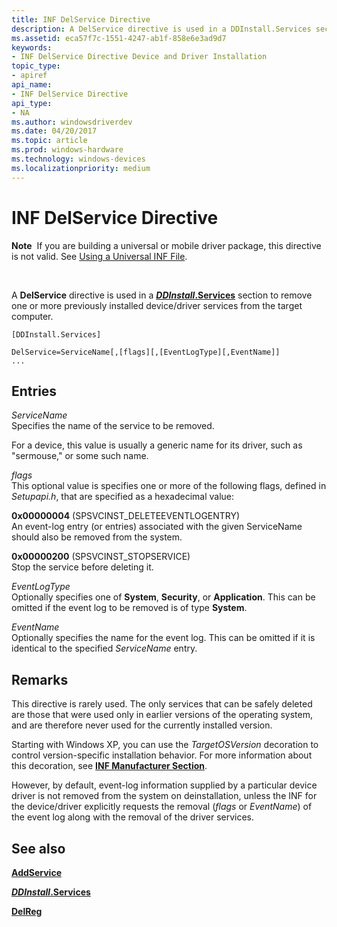 ```yaml
---
title: INF DelService Directive
description: A DelService directive is used in a DDInstall.Services section to remove one or more previously installed device/driver services from the target computer.
ms.assetid: eca57f7c-1551-4247-ab1f-858e6e3ad9d7
keywords:
- INF DelService Directive Device and Driver Installation
topic_type:
- apiref
api_name:
- INF DelService Directive
api_type:
- NA
ms.author: windowsdriverdev
ms.date: 04/20/2017
ms.topic: article
ms.prod: windows-hardware
ms.technology: windows-devices
ms.localizationpriority: medium
---
```


# INF DelService Directive


**Note**  If you are building a universal or mobile driver package, this directive is not valid. See [Using a Universal INF File](using-a-universal-inf-file.md).

 

A **DelService** directive is used in a [***DDInstall*.Services**](inf-ddinstall-services-section.md) section to remove one or more previously installed device/driver services from the target computer.

```
[DDInstall.Services] 
 
DelService=ServiceName[,[flags][,[EventLogType][,EventName]]
...
```

## Entries


<a href="" id="servicename"></a>*ServiceName*  
Specifies the name of the service to be removed.

For a device, this value is usually a generic name for its driver, such as "sermouse," or some such name.

<a href="" id="flags"></a>*flags*  
This optional value is specifies one or more of the following flags, defined in *Setupapi.h*, that are specified as a hexadecimal value:

<a href="" id="0x00000004--spsvcinst-deleteeventlogentry-"></a>**0x00000004** (SPSVCINST_DELETEEVENTLOGENTRY)  
An event-log entry (or entries) associated with the given ServiceName should also be removed from the system.

<a href="" id="0x00000200---spsvcinst-stopservice--"></a>**0x00000200** (SPSVCINST_STOPSERVICE)   
Stop the service before deleting it.

<a href="" id="eventlogtype"></a>*EventLogType*  
Optionally specifies one of **System**, **Security**, or **Application**. This can be omitted if the event log to be removed is of type **System**.

<a href="" id="eventname"></a>*EventName*  
Optionally specifies the name for the event log. This can be omitted if it is identical to the specified *ServiceName* entry.

Remarks
-------

This directive is rarely used. The only services that can be safely deleted are those that were used only in earlier versions of the operating system, and are therefore never used for the currently installed version.

Starting with Windows XP, you can use the *TargetOSVersion* decoration to control version-specific installation behavior. For more information about this decoration, see [**INF Manufacturer Section**](inf-manufacturer-section.md).

However, by default, event-log information supplied by a particular device driver is not removed from the system on deinstallation, unless the INF for the device/driver explicitly requests the removal (*flags* or *EventName*) of the event log along with the removal of the driver services.

## See also


[**AddService**](inf-addservice-directive.md)

[***DDInstall*.Services**](inf-ddinstall-services-section.md)

[**DelReg**](inf-delreg-directive.md)

 

 






